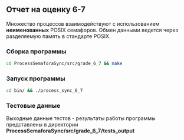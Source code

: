 ## Отчет на оценку 6-7

Множество процессов взаимодействуют с использованием **неименованных** POSIX семафоров. Обмен данными ведется через разделяемую память в стандарте POSIX.

### Сборка программы

```sh
cd ProcessSemaforaSync/src/grade_6_7 && make
```

### Запуск программы

```sh
cd bin/ && ./process_sync_6_7
```

### Тестовые данные

Выходные данные тестов - результаты работы программы  представлены в директории **ProcessSemaforaSync/src/grade_6_7/tests_output**